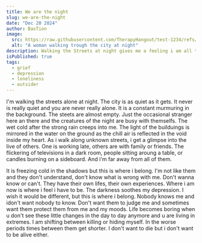 ```yaml
---
title: We are the night
slug: we-are-the-night
date: "Dec 20 2024"
author: BasTion
image:
  src: https://raw.githubusercontent.com/TherapyHangout/test-1234/refs/heads/main/assets/images/nightwalk.jpg
  alt: "A woman walking trough the city at night"
description: Walking the Streets at night gives me a feeling i am all too familiar with.
isPublished: true
tags:
  - grief
  - depression
  - loneliness
  - outsider
---
```


I'm walking the streets alone at night. The city is as quiet as it gets. It never is really quiet and you are never really alone. It is a constant murmuring in the background. The steets are almost empty. Just the occasional stranger here an there and the creatures of the night are busy with themselfs. The wet cold after the strong rain creeps into me. The light of the builduings is mirrored in the water on the ground as the chill air is reflected in the void inside my heart. As i walk along unknown streets, i get a glimpse into the live of others. One is working late, others are with family or friends. The flickering of televisions in a dark room, people sitting aroung a table, or candles burning on a sideboard. And i'm far away from all of them.

It is freezing cold in the shadows but this is where i belong. I'm not like them and they don't understand, don't know what is wrong with me. Don't wanna know or can't. They have their own lifes, their own experiences. Where i am now is where i feel i have to be. The darkness soothes my depression. I wish it would be different, but this is where i belong. Nobody knows me and idon't want nobody to know. Don't want them to judge me and sometimes want them protect them from me and my moods. Life becomes boring when u don't see these little changes in the day to day anymore and u are living in extremes. I am shifting between killing or hiding myself. In the worse periods times between them get shorter. I don't want to die but i don't want to be alive either.
